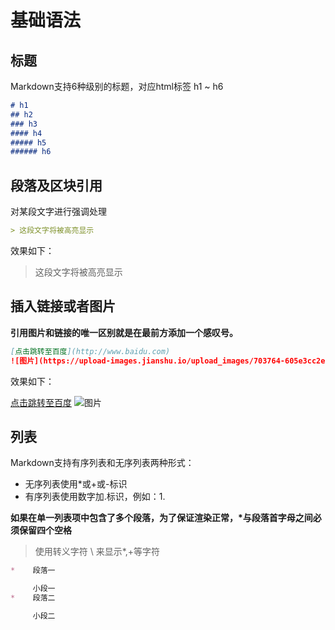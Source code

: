 # 基础语法
## 标题
Markdown支持6种级别的标题，对应html标签 h1 ~ h6
```markdown
# h1
## h2
### h3
#### h4
##### h5
###### h6
```
## 段落及区块引用
对某段文字进行强调处理
```markdown
> 这段文字将被高亮显示
```
效果如下：
> 这段文字将被高亮显示

## 插入链接或者图片
**引用图片和链接的唯一区别就是在最前方添加一个感叹号。**
```markdown
[点击跳转至百度](http://www.baidu.com)
![图片](https://upload-images.jianshu.io/upload_images/703764-605e3cc2ecb664f6.jpg?imageMogr2/auto-orient/strip%7CimageView2/2/w/1240)
```
效果如下：

[点击跳转至百度](http://www.baidu.com)
![图片](https://upload-images.jianshu.io/upload_images/703764-605e3cc2ecb664f6.jpg?imageMogr2/auto-orient/strip%7CimageView2/2/w/1240)

## 列表
Markdown支持有序列表和无序列表两种形式：
* 无序列表使用*或+或-标识
* 有序列表使用数字加.标识，例如：1.

**如果在单一列表项中包含了多个段落，为了保证渲染正常，\*与段落首字母之间必须保留四个空格**
>使用转义字符 \ 来显示\*,\+等字符
```markdown
*    段落一

     小段一
*    段落二

     小段二
```